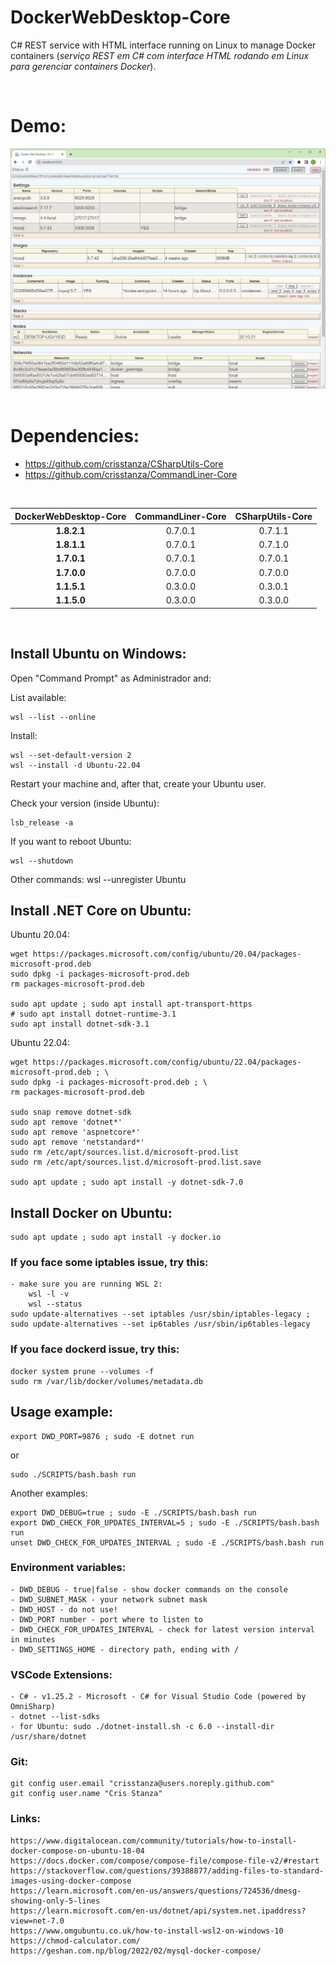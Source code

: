 DockerWebDesktop-Core
=====================

C# REST service with HTML interface running on Linux to manage Docker containers (_serviço REST em C# com interface HTML rodando​ em Linux para gerenciar containers Docker_).

<br>

# Demo:

<!-- <img src="https://github.com/crisstanza/DockerWebDesktop-Core/raw/main/DOC/DockerWebDesktop-1.1.1.1.png"><br><br> -->
<img src="DOC/DockerWebDesktop-1.8.1.1.png"><br><br>

# Dependencies:

 - https://github.com/crisstanza/CSharpUtils-Core
 - https://github.com/crisstanza/CommandLiner-Core

<br>

| DockerWebDesktop-Core | CommandLiner-Core | CSharpUtils-Core |
| :-------------------: | :---------------: | :--------------: |
| <b>1.8.2.1</b>        | 0.7.0.1           | 0.7.1.1          |
| <b>1.8.1.1</b>        | 0.7.0.1           | 0.7.1.0          |
| <b>1.7.0.1</b>        | 0.7.0.1           | 0.7.0.1          |
| <b>1.7.0.0</b>        | 0.7.0.0           | 0.7.0.0          |
| <b>1.1.5.1</b>        | 0.3.0.0           | 0.3.0.1          |
| <b>1.1.5.0</b>        | 0.3.0.0           | 0.3.0.0          |

<br>


## Install Ubuntu on Windows:

Open "Command Prompt" as Administrador and:

List available:

	wsl --list --online

Install:

	wsl --set-default-version 2
	wsl --install -d Ubuntu-22.04

Restart your machine and, after that, create your Ubuntu user.

Check your version (inside Ubuntu):

	lsb_release -a

If you want to reboot Ubuntu:

	wsl --shutdown

Other commands:
	wsl --unregister Ubuntu


## Install .NET Core on Ubuntu:

Ubuntu 20.04:

	wget https://packages.microsoft.com/config/ubuntu/20.04/packages-microsoft-prod.deb
	sudo dpkg -i packages-microsoft-prod.deb
	rm packages-microsoft-prod.deb

	sudo apt update ; sudo apt install apt-transport-https
	# sudo apt install dotnet-runtime-3.1
	sudo apt install dotnet-sdk-3.1

Ubuntu 22.04:

	wget https://packages.microsoft.com/config/ubuntu/22.04/packages-microsoft-prod.deb ; \
	sudo dpkg -i packages-microsoft-prod.deb ; \
	rm packages-microsoft-prod.deb

	sudo snap remove dotnet-sdk
	sudo apt remove 'dotnet*'
	sudo apt remove 'aspnetcore*'
	sudo apt remove 'netstandard*'
	sudo rm /etc/apt/sources.list.d/microsoft-prod.list
	sudo rm /etc/apt/sources.list.d/microsoft-prod.list.save

	sudo apt update ; sudo apt install -y dotnet-sdk-7.0


## Install Docker on Ubuntu:

	sudo apt update ; sudo apt install -y docker.io


### If you face some iptables issue, try this:

	- make sure you are running WSL 2: 
		wsl -l -v
		wsl --status
	sudo update-alternatives --set iptables /usr/sbin/iptables-legacy ; sudo update-alternatives --set ip6tables /usr/sbin/ip6tables-legacy


### If you face dockerd issue, try this:

	docker system prune --volumes -f 
	sudo rm /var/lib/docker/volumes/metadata.db


## Usage example:

	export DWD_PORT=9876 ; sudo -E dotnet run
or
	
	sudo ./SCRIPTS/bash.bash run

Another examples:

	export DWD_DEBUG=true ; sudo -E ./SCRIPTS/bash.bash run
	export DWD_CHECK_FOR_UPDATES_INTERVAL=5 ; sudo -E ./SCRIPTS/bash.bash run
	unset DWD_CHECK_FOR_UPDATES_INTERVAL ; sudo -E ./SCRIPTS/bash.bash run


### Environment variables:

	- DWD_DEBUG - true|false - show docker commands on the console
	- DWD_SUBNET_MASK - your network subnet mask
	- DWD_HOST - do not use!
	- DWD_PORT number - port where to listen to
	- DWD_CHECK_FOR_UPDATES_INTERVAL - check for latest version interval in minutes
	- DWD_SETTINGS_HOME - directory path, ending with /


### VSCode Extensions:

	- C# - v1.25.2 - Microsoft - C# for Visual Studio Code (powered by OmniSharp)
	- dotnet --list-sdks
	- for Ubuntu: sudo ./dotnet-install.sh -c 6.0 --install-dir /usr/share/dotnet


### Git:

	git config user.email "crisstanza@users.noreply.github.com"
	git config user.name "Cris Stanza"


### Links:

	https://www.digitalocean.com/community/tutorials/how-to-install-docker-compose-on-ubuntu-18-04
	https://docs.docker.com/compose/compose-file/compose-file-v2/#restart
	https://stackoverflow.com/questions/39388877/adding-files-to-standard-images-using-docker-compose
	https://learn.microsoft.com/en-us/answers/questions/724536/dmesg-showing-only-5-lines
	https://learn.microsoft.com/en-us/dotnet/api/system.net.ipaddress?view=net-7.0
	https://www.omgubuntu.co.uk/how-to-install-wsl2-on-windows-10
	https://chmod-calculator.com/
	https://geshan.com.np/blog/2022/02/mysql-docker-compose/
